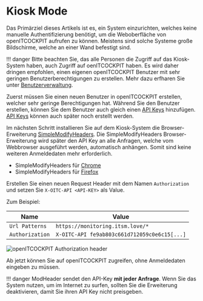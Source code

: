 # Kiosk Mode

Das Primärziel dieses Artikels ist es, ein System einzurichten, welches keine manuelle Authentifizierung benötigt, um die Weboberfläche von openITCOCKPIT aufrufen zu können. Meistens sind solche Systeme große Bildschirme, welche an einer Wand befestigt sind.


!!! danger
    Bitte beachten Sie, das alle Personen die Zugriff auf das Kiosk-System haben, auch Zugriff auf oenITCOCKPIT haben.
    Es wird daher dringen empfohlen, einen eigenen openITCOCKPIT Benutzer mit sehr geringen Benutzerberechtigungen zu erstellen.
    Mehr dazu erfharen Sie unter [Benutzerverwaltung](/configuration/usermanagement/#benutzer-rollen-verwalten).

Zuerst müssen Sie einen neuen Benutzer in openITCOCKPIT erstellen, welcher sehr geringe Berechtigungen hat. Während Sie den Benutzer erstellen, können Sie dem Benutzer auch gleich einen [API Keys](/development/api/#api-keys) hinzufügen.
[API Keys](/development/api/#api-keys) können auch später noch erstellt werden.

Im nächsten Schritt installieren Sie auf dem Kiosk-System die Browser-Erweiterung  [SimpleModifyHeaders](https://github.com/didierfred/SimpleModifyHeaders). Die SimpleModifyHeaders Browser-Erweiterung wird später den API Key an alle Anfragen, welche vom Webbrowser ausgeführt werden, automatisch anhängen. Somit sind keine weiteren Anmeldedaten mehr erforderlich.

- SimpleModifyHeaders für [Chrome](https://chrome.google.com/webstore/detail/simple-modify-headers/gjgiipmpldkpbdfjkgofildhapegmmic)
- SimpleModifyHeaders für [Firefox](https://addons.mozilla.org/firefox/addon/simple-modify-header/)


Erstellen Sie einen neuen Request Header mit dem Namen `Authorization` und setzen Sie `X-OITC-API <API-KEY>` als Value.

Zum Beispiel:

| Name            | Value                                         |
|-----------------|-----------------------------------------------|
| `Url Patterns`  | `https://monitoring.itsm.love/*`              |
| `Authorization` | `X-OITC-API fe9ab803c661d712059c0e6c15[...]`  |

![openITCOCKPIT Authorization header](/images/simple_modify_header_firefox_example.png)

Ab jetzt können Sie auf openITCOCKPIT zugreifen, ohne Anmeldedaten eingeben zu müssen.

!!! danger
    ModHeader sendet den API-Key **mit jeder Anfrage**. Wenn Sie das System nutzen, um im Internet zu surfen, sollten Sie die Erweiterung deaktivieren, damit Sie ihren API Key nicht preisgeben.


